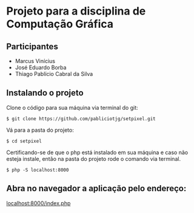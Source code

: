 # Projeto para a disciplina de Computação Gráfica

## Participantes

* Marcus Vinícius
* José Eduardo Borba
* Thiago Pablício Cabral da Silva



## Instalando o projeto

Clone o código para sua máquina via terminal do git:

    $ git clone https://github.com/pabliciotjg/setpixel.git

Vá para a pasta do projeto:

    $ cd setpixel

Certificando-se de que o php está instalado em sua máquina e caso não esteja instale,
então na pasta do projeto rode o comando via terminal.

    $ php -S localhost:8000

## Abra no navegador a aplicação pelo endereço:

[localhost:8000/index.php](localhost:8000/index.php)


